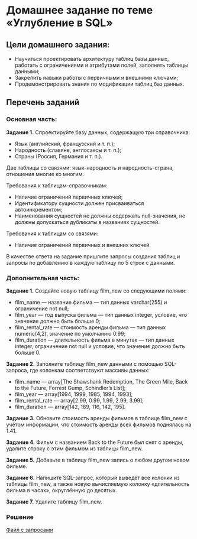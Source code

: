 # Домашнее задание по теме «Углубление в SQL»

## Цели домашнего задания:

- Научиться проектировать архитектуру таблиц базы данных, работать с ограничениями и атрибутами полей, заполнять таблицы данными;
- Закрепить навыки работы с первичными и внешними ключами;
- Продемонстрировать знания по модификации таблиц баз данных.

## Перечень заданий

### Основная часть:

__Задание 1.__ Спроектируйте базу данных, содержащую три справочника:
- Язык (английский, французский и т. п.);
- Народность (славяне, англосаксы и т. п.);
- Страны (Россия, Германия и т. п.).

Две таблицы со связями: язык-народность и народность-страна, отношения многие ко многим.

Требования к таблицам-справочникам:
- Наличие ограничений первичных ключей;
- Идентификатору сущности должен присваиваться автоинкрементом;
- Наименования сущностей не должны содержать null-значения, не должны допускаться дубликаты в названиях сущностей.

Требования к таблицам со связями:
- Наличие ограничений первичных и внешних ключей.

В качестве ответа на задание пришлите запросы создания таблиц и запросы по добавлению в каждую таблицу по 5 строк с данными.

### Дополнительная часть:

__Задание 1.__ Создайте новую таблицу film_new со следующими полями:
- film_name — название фильма — тип данных varchar(255) и ограничение not null;
- film_year — год выпуска фильма — тип данных integer, условие, что значение должно быть больше 0;
- film_rental_rate — стоимость аренды фильма — тип данных numeric(4,2), значение по умолчанию 0.99;
- film_duration — длительность фильма в минутах — тип данных integer, ограничение not null и условие, что значение должно быть больше 0.

__Задание 2.__ Заполните таблицу film_new данными с помощью SQL-запроса, где колонкам соответствуют массивы данных:
- film_name — array[The Shawshank Redemption, The Green Mile, Back to the Future, Forrest Gump, Schindler’s List];
- film_year — array[1994, 1999, 1985, 1994, 1993];
- film_rental_rate — array[2.99, 0.99, 1.99, 2.99, 3.99];
- film_duration — array[142, 189, 116, 142, 195].

__Задание 3.__ Обновите стоимость аренды фильмов в таблице film_new с учётом информации, что стоимость аренды всех фильмов поднялась на 1.41.

__Задание 4.__ Фильм с названием Back to the Future был снят с аренды, удалите строку с этим фильмом из таблицы film_new.

__Задание 5.__ Добавьте в таблицу film_new запись о любом другом новом фильме.

__Задание 6.__ Напишите SQL-запрос, который выведет все колонки из таблицы film_new, а также новую вычисляемую колонку «длительность фильма в часах», округлённую до десятых.

__Задание 7.__ Удалите таблицу film_new.


### Решение
[Файл с запросами](/Projects/SQL/Study_task_3/Solution.sql)
